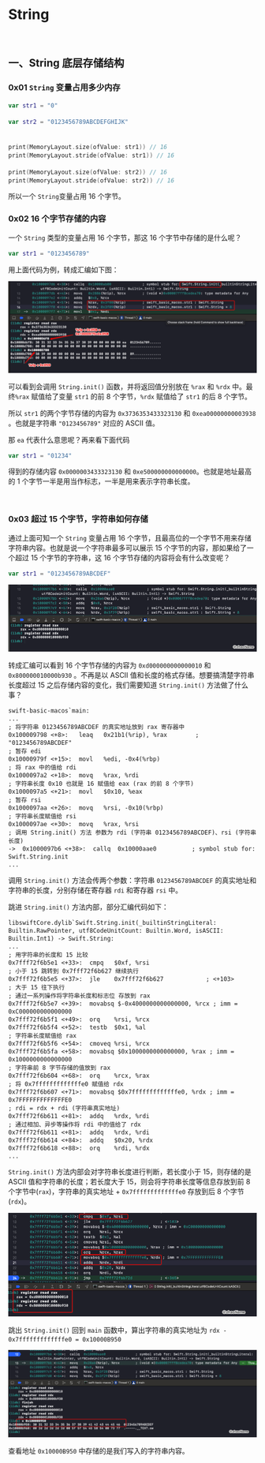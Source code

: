 # String

<br>

## 一、String 底层存储结构

### 0x01 `String` 变量占用多少内存

```swift
var str1 = "0"

var str2 = "0123456789ABCDEFGHIJK"


print(MemoryLayout.size(ofValue: str1)) // 16
print(MemoryLayout.stride(ofValue: str1)) // 16

print(MemoryLayout.size(ofValue: str2)) // 16
print(MemoryLayout.stride(ofValue: str2)) // 16
```

所以一个 `String`变量占用 16 个字节。

### 0x02 16 个字节存储的内容

一个 `String` 类型的变量占用 16 个字节，那这 16 个字节中存储的是什么呢？

```swift
var str1 = "0123456789"
```

用上面代码为例，转成汇编如下图：

![](../Images/Swift/String/string_image01.png)

可以看到会调用 `String.init()` 函数，并将返回值分别放在 `%rax` 和 `%rdx` 中。最终`%rax` 赋值给了变量 `str1` 的前 8 个字节，`%rdx` 赋值给了 `str1` 的后 8 个字节。

所以 `str1` 的两个字节存储的内容为 `0x3736353433323130` 和 `0xea00000000003938` 。也就是字符串 `"0123456789"` 对应的 ASCII 值。

那 `ea` 代表什么意思呢？再来看下面代码

```swift
var str1 = "01234"
```

得到的存储内容 `0x0000003433323130` 和 `0xe500000000000000`。也就是地址最高的 1 个字节一半是用当作标志，一半是用来表示字符串长度。


<br>

### 0x03 超过 15 个字节，字符串如何存储

通过上面可知一个 `String` 变量占用 16 个字节，且最高位的一个字节不用来存储字符串内容。也就是说一个字符串最多可以展示 15 个字节的内容，那如果给了一个超过 15 个字节的字符串，这 16 个字节存储的内容将会有什么改变呢？

```swift
var str1 = "0123456789ABCDEF"
```

![](../Images/Swift/String/string_image02.png)

转成汇编可以看到 16 个字节存储的内容为 `0xd000000000000010` 和 `0x800000010000b930` 。不再是以 ASCII 值和长度的格式存储。想要搞清楚字符串长度超过 15 之后存储内容的变化，我们需要知道 `String.init()` 方法做了什么事？ 

```
swift-basic-macos`main:
...
; 将字符串 0123456789ABCDEF 的真实地址放到 rax 寄存器中
0x100009798 <+8>:   leaq   0x21b1(%rip), %rax        ; "0123456789ABCDEF"
; 暂存 edi
0x10000979f <+15>:  movl   %edi, -0x4(%rbp)
; 将 rax 中的值给 rdi
0x1000097a2 <+18>:  movq   %rax, %rdi
; 字符串长度 0x10 也就是 16 赋值给 eax (rax 的前 8 个字节)
0x1000097a5 <+21>:  movl   $0x10, %eax
; 暂存 rsi
0x1000097aa <+26>:  movq   %rsi, -0x10(%rbp)
; 字符串长度赋值给 rsi
0x1000097ae <+30>:  movq   %rax, %rsi
; 调用 String.init() 方法 参数为 rdi (字符串 0123456789ABCDEF)、rsi (字符串长度)
->  0x1000097b6 <+38>:  callq  0x10000aae0          ; symbol stub for: Swift.String.init
...
```

调用 `String.init()` 方法会传两个参数：字符串 `0123456789ABCDEF` 的真实地址和字符串的长度，分别存储在寄存器 `rdi` 和寄存器 `rsi` 中。

跳进 `String.init()` 方法内部，部分汇编代码如下：

```
libswiftCore.dylib`Swift.String.init(_builtinStringLiteral: Builtin.RawPointer, utf8CodeUnitCount: Builtin.Word, isASCII: Builtin.Int1) -> Swift.String:
...
; 用字符串的长度和 15 比较
0x7fff72f6b5e1 <+33>:  cmpq   $0xf, %rsi
; 小于 15 跳转到 0x7fff72f6b627 继续执行
0x7fff72f6b5e5 <+37>:  jle    0x7fff72f6b627            ; <+103>
; 大于 15 往下执行
; 通过一系列操作将字符串长度和标志位 存放到 rax
0x7fff72f6b5e7 <+39>:  movabsq $-0x4000000000000000, %rcx ; imm = 0xC000000000000000 
0x7fff72f6b5f1 <+49>:  orq    %rsi, %rcx
0x7fff72f6b5f4 <+52>:  testb  $0x1, %al
; 字符串长度赋值给 rax
0x7fff72f6b5f6 <+54>:  cmoveq %rsi, %rcx
0x7fff72f6b5fa <+58>:  movabsq $0x1000000000000000, %rax ; imm = 0x1000000000000000 
; 字符串前 8 字节存储的值放到 rax
0x7fff72f6b604 <+68>:  orq    %rcx, %rax
; 将 0x7fffffffffffffe0 赋值给 rdx
0x7fff72f6b607 <+71>:  movabsq $0x7fffffffffffffe0, %rdx ; imm = 0x7FFFFFFFFFFFFFE0 
; rdi = rdx + rdi (字符串真实地址)
0x7fff72f6b611 <+81>:  addq   %rdx, %rdi
; 通过相加、异步等操作将 rdi 中的值给了 rdx
0x7fff72f6b611 <+81>:  addq   %rdx, %rdi
0x7fff72f6b614 <+84>:  addq   $0x20, %rdx
0x7fff72f6b618 <+88>:  orq    %rdi, %rdx
...
```

`String.init()` 方法内部会对字符串长度进行判断，若长度小于 15，则存储的是 ASCII 值和字符串的长度；若长度大于 15，则会将字符串长度等信息存放到前 8 个字节中(`rax`)，字符串的真实地址 + `0x7fffffffffffffe0` 存放到后 8 个字节(`rdx`)。

![](../Images/Swift/String/string_image03.png)

跳出 `String.init()` 回到 `main` 函数中，算出字符串的真实地址为 `rdx - 0x7fffffffffffffe0 = 0x10000B950`


![](../Images/Swift/String/string_image04.png)

查看地址 `0x10000B950` 中存储的是我们写入的字符串内容。


<br>


<br>


<br>




<br>
